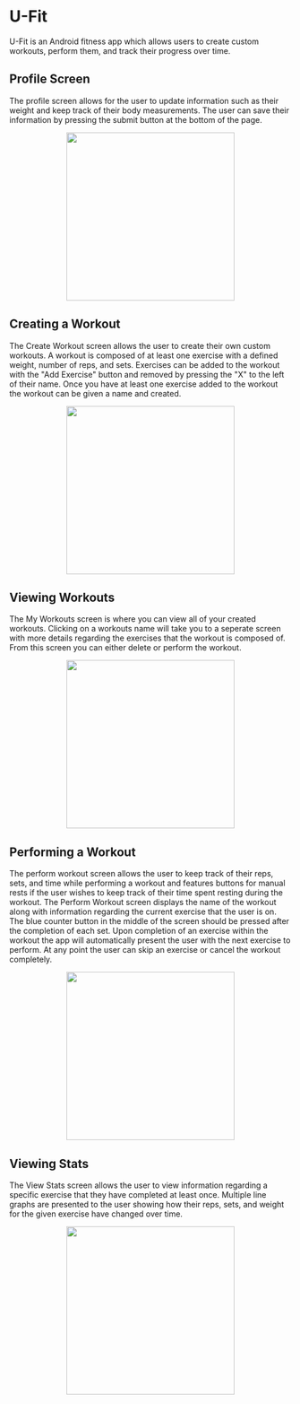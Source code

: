 # U-Fit 
U-Fit is an Android fitness app which allows users to create custom workouts, perform them, and track their progress over time. 

## Profile Screen
The profile screen allows for the user to update information such as their weight and keep track of their body measurements.
The user can save their information by pressing the submit button at the bottom of the page. 

<p align="center">
<img src="https://user-images.githubusercontent.com/40970928/57002844-f5cb2900-6b87-11e9-97a1-9ad3dac84111.png" width="300">
</p>

## Creating a Workout
The Create Workout screen allows the user to create their own custom workouts. A workout is composed of at least one exercise with a defined weight, number of reps, and sets. Exercises can be added to the workout with the "Add Exercise" button and removed by pressing the "X" to the left of their name. Once you have at least one exercise added to the workout the workout can be given a name and created. 

<p align="center">
<img src="https://user-images.githubusercontent.com/40970928/57003075-b00f6000-6b89-11e9-923d-4d041c9c4492.png" width="300">
 </p>
 
 ## Viewing Workouts
 The My Workouts screen is where you can view all of your created workouts. Clicking on a workouts name will take you to a seperate screen with more details regarding the exercises that the workout is composed of. From this screen you can either delete or perform the workout. 
 
 <p align="center">
 <img src="https://user-images.githubusercontent.com/40970928/57051078-566c6b80-6c45-11e9-8ea6-7745412812c1.png" width="300">
</p>
 
 ## Performing a Workout 
 The perform workout screen allows the user to keep track of their reps, sets, and time while performing a workout and features buttons for manual rests if the user wishes to keep track of their time spent resting during the workout. The Perform Workout screen displays the name of the workout along with information regarding the current exercise that the user is on. The blue counter button in the middle of the screen should be pressed after the completion of each set. Upon completion of an exercise within the workout the app will automatically present the user with the next exercise to perform. At any point the user can skip an exercise or cancel the workout completely.
 
 <p align="center">
 <img src="https://user-images.githubusercontent.com/20459629/57150876-14ead600-6d95-11e9-8fcf-b0fa2b446c27.png" width="300">
 </p>
 
 ## Viewing Stats 
 The View Stats screen allows the user to view information regarding a specific exercise that they have completed at least once. Multiple line graphs are presented to the user showing how their reps, sets, and weight for the given exercise have changed over time. 

<p align="center">
<img src="https://user-images.githubusercontent.com/20459629/57150799-d7864880-6d94-11e9-9e56-1e1e1d36bb70.png" width="300">
</p>



